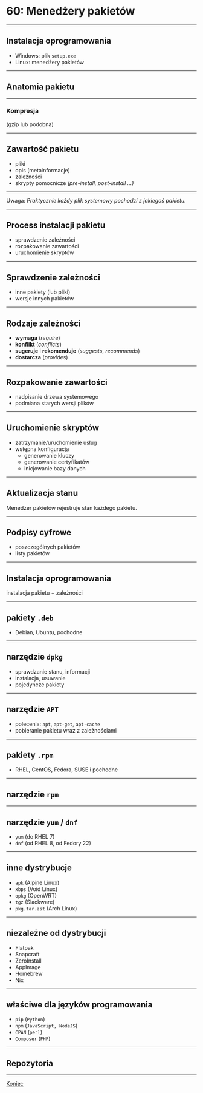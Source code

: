 # 60: Menedżery pakietów

------
<!-- .slide: data-autofragments -->
## Instalacja oprogramowania

- Windows: plik `setup.exe`
- Linux: menedżery pakietów

------
## Anatomia pakietu

---
### Kompresja

(gzip lub podobna)

---
<!-- .slide: data-autofragments -->
## Zawartość pakietu

- pliki
- opis (metainformacje)
- zależności
- skrypty pomocnicze *(pre-install, post-install ...)*

---
Uwaga: *Praktycznie każdy plik systemowy pochodzi z jakiegoś pakietu.*

------
<!-- .slide: data-autofragments -->
## Process instalacji pakietu

- sprawdzenie zależności
- rozpakowanie zawartości
- uruchomienie skryptów

---
<!-- .slide: data-autofragments -->
## Sprawdzenie zależności

- inne pakiety (lub pliki)
- wersje innych pakietów

---
## Rodzaje zależności

- **wymaga** (*require*)
- **konflikt** (*conflicts*)
- **sugeruje** i **rekomenduje** (*suggests*, *recommends*)
- **dostarcza** (*provides*)

---
<!-- .slide: data-autofragments -->
## Rozpakowanie zawartości

- nadpisanie drzewa systemowego
- podmiana starych wersji plików

---
<!-- .slide: data-autofragments -->
## Uruchomienie skryptów

- zatrzymanie/uruchomienie usług
- wstępna konfiguracja
  - generowanie kluczy
  - generowanie certyfikatów
  - inicjowanie bazy danych

---
## Aktualizacja stanu

Menedżer pakietów rejestruje stan każdego pakietu.

---
## Podpisy cyfrowe

- poszczególnych pakietów
- listy pakietów

------
## Instalacja oprogramowania

instalacja pakietu + zależności

------
## pakiety `.deb`

- Debian, Ubuntu, pochodne

---
## narzędzie `dpkg`

- sprawdzanie stanu, informacji
- instalacja, usuwanie
- pojedyncze pakiety

---
## narzędzie `APT`

- polecenia: `apt`, `apt-get`, `apt-cache`
- pobieranie pakietu wraz z zależnościami

------
## pakiety `.rpm`

- RHEL, CentOS, Fedora, SUSE i pochodne

---
## narzędzie `rpm`

---
## narzędzie `yum` / `dnf`

- `yum` (do RHEL 7)
- `dnf` (od RHEL 8, od Fedory 22)

------
<!-- .slide: data-autofragments -->
## inne dystrybucje

- `apk` (Alpine Linux)
- `xbps` (Void Linux)
- `opkg` (OpenWRT)
- `tgz` (Slackware)
- `pkg.tar.zst` (Arch Linux)

------
<!-- .slide: data-autofragments -->
## niezależne od dystrybucji

- Flatpak
- Snapcraft
- ZeroInstall
- AppImage
- Homebrew
- Nix

------
<!-- .slide: data-autofragments -->
## właściwe dla języków programowania

- `pip` (`Python`)
- `npm` (`JavaScript, NodeJS`)
- `CPAN` (`perl`)
- `Composer` (`PHP`)

------
## Repozytoria

------
[Koniec](./)

